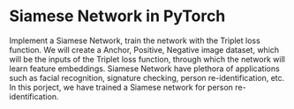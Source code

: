 # Siamese Network in PyTorch
Implement a Siamese Network, train the network with the Triplet loss function. We will create a Anchor, Positive, Negative image dataset, which will be the inputs of the Triplet loss function, through which the network will learn feature embeddings. Siamese Network have plethora of applications such as facial recognition, signature checking, person re-identification, etc. In this porject, we have trained a Siamese network for person re-identification.
